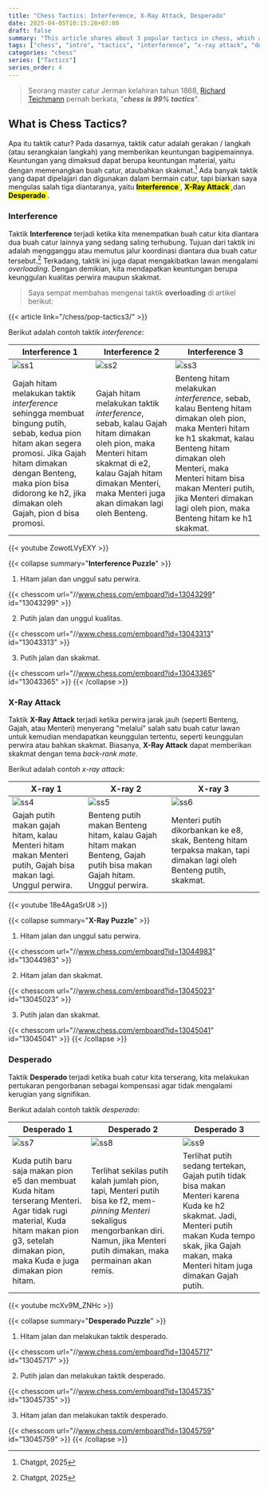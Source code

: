 ```yaml
---
title: "Chess Tactics: Interference, X-Ray Attack, Desperado"
date: 2025-04-05T10:15:28+07:00
draft: false
summary: "This article shares about 3 popular tactics in chess, which are Overloading, Clearance, and Decoy or Deflection."
tags: ["chess", "intro", "tactics", "interference", "x-ray attack", "desperado"]
categories: "chess"
series: ["Tactics"]
series_order: 4
---
```


> Seorang master catur Jerman kelahiran tahun 1868, [Richard Teichmann](https://chesspuzzle.net/Player/Richard_Teichmann) pernah berkata, "***chess is 99% tactics***".

## What is Chess Tactics?

Apa itu taktik catur?
Pada dasarnya, taktik catur adalah gerakan / langkah (atau serangkaian langkah) yang memberikan keuntungan bagipemainnya. Keuntungan yang dimaksud dapat berupa keuntungan material, yaitu dengan memenangkan buah catur, ataubahkan skakmat.[^1] Ada banyak taktik yang dapat dipelajari dan digunakan dalam bermain catur, tapi biarkan saya mengulas salah tiga diantaranya, yaitu <mark>**Interference** </mark>, <mark> **X-Ray Attack** </mark>,dan <mark> **Desperado** </mark>.

### Interference

Taktik **Interference** terjadi ketika kita menempatkan buah catur kita diantara dua buah catur lainnya yang sedang saling terhubung. Tujuan dari taktik ini adalah mengganggu atau memutus jalur koordinasi diantara dua buah catur tersebut.[^1] Terkadang, taktik ini juga dapat mengakibatkan lawan mengalami *overloading*. Dengan demikian, kita mendapatkan keuntungan berupa keunggulan kualitas perwira maupun skakmat.	

> Saya sempat membahas mengenai taktik **overloading** di artikel berikut:

{{< article link="/chess/pop-tactics3/" >}}

Berikut adalah contoh taktik *interference*:

| Interference 1	| Interference 2	| Interference 3	|
| ---				| ---				| ---				|
| ![ss1](/chess/pop-tactics4/ss1.png)	| ![ss2](/chess/pop-tactics4/ss2.png)	| ![ss3](/chess/pop-tactics4/ss3.png)	|
| Gajah hitam melakukan taktik *interference* sehingga membuat bingung putih, sebab, kedua pion hitam akan segera promosi. Jika Gajah hitam dimakan dengan Benteng, maka pion bisa didorong ke h2, jika dimakan oleh Gajah, pion d bisa promosi.	| Gajah hitam melakukan taktik *interference*, sebab, kalau Gajah hitam dimakan oleh pion, maka Menteri hitam skakmat di e2, kalau Gajah hitam dimakan Menteri, maka Menteri juga akan dimakan lagi oleh Benteng.	| Benteng hitam melakukan *interference*, sebab, kalau Benteng hitam dimakan oleh pion, maka Menteri hitam ke h1 skakmat, kalau Benteng hitam dimakan oleh Menteri, maka Menteri hitam bisa makan Menteri putih, jika Menteri dimakan lagi oleh pion, maka Benteng hitam ke h1 skakmat.	| 

{{< youtube ZowotLVyEXY >}}

{{< collapse summary="**Interference Puzzle**" >}}
1. Hitam jalan dan unggul satu perwira.

{{< chesscom url="//www.chess.com/emboard?id=13043299" id="13043299" >}}

2. Putih jalan dan unggul kualitas.

{{< chesscom url="//www.chess.com/emboard?id=13043313" id="13043313" >}}

3. Putih jalan dan skakmat.

{{< chesscom url="//www.chess.com/emboard?id=13043365" id="13043365" >}}
{{< /collapse >}}


### X-Ray Attack

Taktik **X-Ray Attack** terjadi ketika perwira jarak jauh (seperti Benteng, Gajah, atau Menteri) menyerang "melalui" salah satu buah catur lawan untuk kemudian mendapatkan keunggulan tertentu, seperti keunggulan perwira atau bahkan skakmat. Biasanya, **X-Ray Attack** dapat memberikan skakmat dengan tema *back-rank mate*.

Berikut adalah contoh *x-ray attack*:

| X-ray 1	| X-ray 2	| X-ray 3	|
| ---		| ---		| ---		|
| ![ss4](/chess/pop-tactics4/ss4.png)	| ![ss5](/chess/pop-tactics4/ss5.png)	| ![ss6](/chess/pop-tactics4/ss6.png)	|
| Gajah putih makan gajah hitam, kalau Menteri hitam makan Menteri putih, Gajah bisa makan lagi. Unggul perwira.	| Benteng putih makan Benteng hitam, kalau Gajah hitam makan Benteng, Gajah putih bisa makan Gajah hitam. Unggul perwira.	| Menteri putih dikorbankan ke e8, skak, Benteng hitam terpaksa makan, tapi dimakan lagi oleh Benteng putih, skakmat. 	| 


{{< youtube 18e4AgaSrU8 >}}

{{< collapse summary="**X-Ray Puzzle**" >}}
1. Hitam jalan dan unggul satu perwira.

{{< chesscom url="//www.chess.com/emboard?id=13044983" id="13044983" >}}

2. Hitam jalan dan skakmat.

{{< chesscom url="//www.chess.com/emboard?id=13045023" id="13045023" >}}

3. Putih jalan dan skakmat.

{{< chesscom url="//www.chess.com/emboard?id=13045041" id="13045041" >}}
{{< /collapse >}}


### Desperado

Taktik **Desperado** terjadi ketika buah catur kita terserang, kita melakukan pertukaran pengorbanan sebagai kompensasi agar tidak mengalami kerugian yang signifikan. 

Berikut adalah contoh taktik *desperado*:

| Desperado 1	| Desperado 2	| Desperado 3	|
| ---			| ---			| ---			|
| ![ss7](/chess/pop-tactics4/ss7.png)	| ![ss8](/chess/pop-tactics4/ss8.png)	| ![ss9](/chess/pop-tactics4/ss9.png)	|
| Kuda putih baru saja makan pion e5 dan membuat Kuda hitam terserang Menteri. Agar tidak rugi material, Kuda hitam makan pion g3, setelah dimakan pion, maka Kuda e juga dimakan pion hitam.	| Terlihat sekilas putih kalah jumlah pion, tapi, Menteri putih bisa ke f2, mem-*pinning Menteri* sekaligus mengorbankan diri. Namun, jika Menteri putih dimakan, maka permainan akan remis.	| Terlihat putih sedang tertekan, Gajah putih tidak bisa makan Menteri karena Kuda ke h2 skakmat. Jadi, Menteri putih makan Kuda tempo skak, jika Gajah makan, maka Menteri hitam juga dimakan Gajah putih.	|


{{< youtube mcXv9M_ZNHc >}}

{{< collapse summary="**Desperado Puzzle**" >}}
1. Hitam jalan dan melakukan taktik desperado.

{{< chesscom url="//www.chess.com/emboard?id=13045717" id="13045717" >}}

2. Putih jalan dan melakukan taktik desperado.

{{< chesscom url="//www.chess.com/emboard?id=13045735" id="13045735" >}}

3. Hitam jalan dan melakukan taktik desperado.

{{< chesscom url="//www.chess.com/emboard?id=13045759" id="13045759" >}}
{{< /collapse >}}











[^1]: Chatgpt, 2025